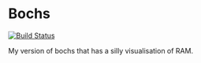 Bochs
=====

[![Build Status](https://travis-ci.org/benjojo/bochs.png?branch=master)](https://travis-ci.org/benjojo/bochs)

My version of bochs that has a silly visualisation of RAM.

